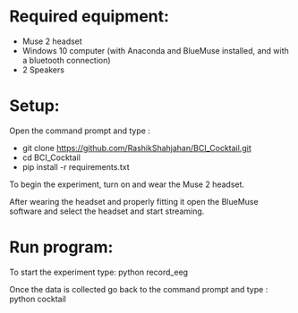 # Required equipment:
- Muse 2 headset
- Windows 10 computer (with Anaconda and BlueMuse installed, and with a bluetooth connection)
- 2 Speakers 

# Setup:

  Open the command prompt and type : 
- git clone https://github.com/RashikShahjahan/BCI_Cocktail.git
- cd BCI_Cocktail 
- pip install -r requirements.txt

 To begin the experiment, turn on and wear the Muse 2 headset.
 
 After wearing the headset and properly fitting it open the BlueMuse software and select the headset and start streaming. 


# Run program:

To start the experiment type: 
python record_eeg


Once the data is collected go back to the command prompt and type :
python cocktail
